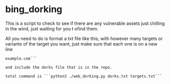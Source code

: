 # bing_dorking
 
This is a script to check to see if there are any vulnerable assets just chilling in the wind, just waiting for you t ofind them.

All you need to do is format a txt file like this, with however many targets or variants of the target you want, just make sure that each one is on a new line
```www.example.com
example.com```

and include the dorks file that is in the repo.

total command is ```python3 ./web_dorking.py dorks.txt targets.txt```